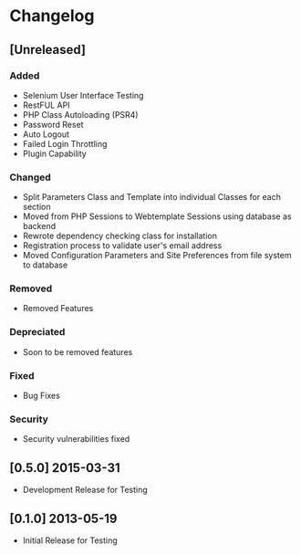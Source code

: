 # Changelog

## [Unreleased]
### Added
- Selenium User Interface Testing
- RestFUL API
- PHP Class Autoloading (PSR4)
- Password Reset
- Auto Logout
- Failed Login Throttling
- Plugin Capability

### Changed
- Split Parameters Class and Template into individual Classes for each section
- Moved from PHP Sessions to Webtemplate Sessions using database as backend
- Rewrote dependency checking class for installation
- Registration process to validate user's email address
- Moved Configuration Parameters and Site Preferences from file system to database

### Removed

- Removed Features

### Depreciated
- Soon to be removed features

### Fixed
- Bug Fixes

### Security
- Security vulnerabilities fixed

## [0.5.0] 2015-03-31
- Development Release for Testing

## [0.1.0] 2013-05-19
- Initial Release for Testing



